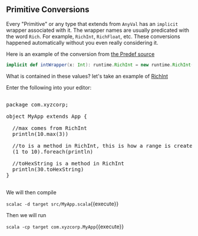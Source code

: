 ## Primitive Conversions

Every "Primitive" or any type that extends from `AnyVal` has an `implicit` wrapper associated with it. The wrapper names are usually predicated with the word `Rich`.  For example, `RichInt`, `RichFloat`, etc. These conversions happened automatically without you even really considering it.

Here is an example of the conversion from [the Predef source](https://github.com/scala/scala/blob/v2.13.2/src/library/scala/Predef.scala#L529)

```scala
implicit def intWrapper(x: Int): runtime.RichInt = new runtime.RichInt(x)
```

What is contained in these values? let's take an example of [RichInt](https://github.com/scala/scala/blob/v2.13.2/src/library/scala/runtime/RichInt.scala)


Enter the following into your editor:

<pre class="file" data-filename="src/MyApp.scala" data-target="replace">

package com.xyzcorp;

object MyApp extends App {

  //max comes from RichInt
  println(10.max(3))

  //to is a method in RichInt, this is how a range is created
  (1 to 10).foreach(println)

  //toHexString is a method in RichInt
  println(30.toHexString)
}

</pre>

We will then compile

`scalac -d target src/MyApp.scala`{{execute}}

Then we will run

`scala -cp target com.xyzcorp.MyApp`{{execute}}
